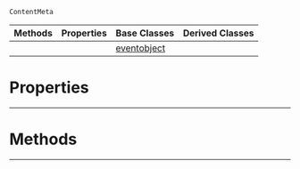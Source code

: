  `ContentMeta`

|Methods|Properties|Base Classes|Derived Classes|
|---|---|---|---|
| | |[eventobject](https://github.com/PlasmaEngine/PlasmaDocs/tree/master/docs/C%2B%2B/code_reference/class_reference/eventobject.markdown)| |


 #  Properties


---  
 #  Methods


---  
 

 